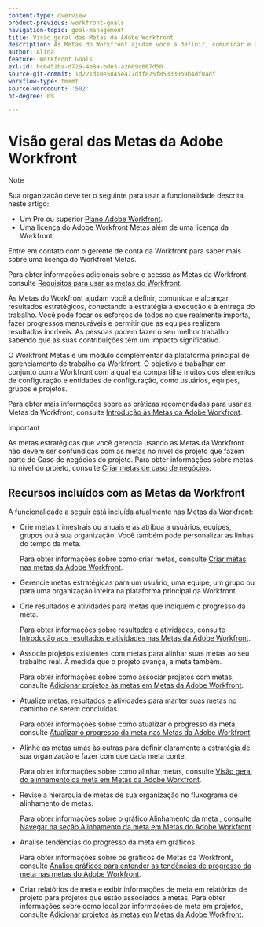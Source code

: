 ```yaml
---
content-type: overview
product-previous: workfront-goals
navigation-topic: goal-management
title: Visão geral das Metas da Adobe Workfront
description: As Metas do Workfront ajudam você a definir, comunicar e alcançar resultados estratégicos, conectando a estratégia à execução e à entrega do trabalho.
author: Alina
feature: Workfront Goals
exl-id: bc0451ba-d729-4e8a-bde3-a2609c667d50
source-git-commit: 1d221d10e5845e477dff825f853330b9b4df0adf
workflow-type: tm+mt
source-wordcount: '502'
ht-degree: 0%

---
```


# Visão geral das Metas da Adobe Workfront

<!--drafted for P&P new model: the note at the top will need to be replaced with this:

Your organization must have the following to use the functionality described in this article:

* For the legacy plan and license structure: 

  * A Pro or higher [Adobe Workfront plan](https://www.workfront.com/plans). 
  * An Adobe Workfront Goals license in addition to a Workfront license.

* For the current plan and license structure:

  * An Ultimate plan 
    
    Or
    
    An additional license for Adobe Workfront Goals for the Prime or Select Adobe Workfront plans. <is there a link we can add here for the plans and what they contain?!>

Contact your Workfront account manager to learn about a Workfront Goals license.

For additional information about access to Workfront Goals, see [Requirements to use Workfront Goals](../workfront-goals/goal-management/access-needed-for-wf-goals.md).
-->

>[!NOTE]
>
>Sua organização deve ter o seguinte para usar a funcionalidade descrita neste artigo:
>
>* Um Pro ou superior [Plano Adobe Workfront](https://www.workfront.com/plans).
>* Uma licença do Adobe Workfront Metas além de uma licença da Workfront.
>
>Entre em contato com o gerente de conta da Workfront para saber mais sobre uma licença do Workfront Metas.

Para obter informações adicionais sobre o acesso às Metas da Workfront, consulte [Requisitos para usar as metas do Workfront](../../workfront-goals/goal-management/access-needed-for-wf-goals.md).


As Metas do Workfront ajudam você a definir, comunicar e alcançar resultados estratégicos, conectando a estratégia à execução e à entrega do trabalho. Você pode focar os esforços de todos no que realmente importa, fazer progressos mensuráveis e permitir que as equipes realizem resultados incríveis. As pessoas podem fazer o seu melhor trabalho sabendo que as suas contribuições têm um impacto significativo.

O Workfront Metas é um módulo complementar da plataforma principal de gerenciamento de trabalho da Workfront. O objetivo é trabalhar em conjunto com a Workfront com a qual ela compartilha muitos dos elementos de configuração e entidades de configuração, como usuários, equipes, grupos e projetos.

Para obter mais informações sobre as práticas recomendadas para usar as Metas da Workfront, consulte [Introdução às Metas da Adobe Workfront](../../workfront-goals/goal-management/getting-started-with-wf-goals.md).

>[!IMPORTANT]
>
>As metas estratégicas que você gerencia usando as Metas da Workfront não devem ser confundidas com as metas no nível do projeto que fazem parte do Caso de negócios do projeto. Para obter informações sobre metas no nível do projeto, consulte [Criar metas de caso de negócios](../../manage-work/projects/define-a-business-case/create-business-case-goals.md).

## Recursos incluídos com as Metas da Workfront

A funcionalidade a seguir está incluída atualmente nas Metas da Workfront:

* Crie metas trimestrais ou anuais e as atribua a usuários, equipes, grupos ou à sua organização. Você também pode personalizar as linhas do tempo da meta.

   Para obter informações sobre como criar metas, consulte [Criar metas nas metas da Adobe Workfront](../../workfront-goals/goal-management/create-goals.md).

* Gerencie metas estratégicas para um usuário, uma equipe, um grupo ou para uma organização inteira na plataforma principal da Workfront.
* Crie resultados e atividades para metas que indiquem o progresso da meta.

   Para obter informações sobre resultados e atividades, consulte [Introdução aos resultados e atividades nas Metas da Adobe Workfront](../../workfront-goals/results-and-activities/get-started-with-results-and-activities.md).

* Associe projetos existentes com metas para alinhar suas metas ao seu trabalho real. À medida que o projeto avança, a meta também.

   Para obter informações sobre como associar projetos com metas, consulte [Adicionar projetos às metas em Metas da Adobe Workfront](../../workfront-goals/results-and-activities/connect-projects-to-goals-overview.md).

* Atualize metas, resultados e atividades para manter suas metas no caminho de serem concluídas.

   Para obter informações sobre como atualizar o progresso da meta, consulte [Atualizar o progresso da meta nas Metas da Adobe Workfront](../../workfront-goals/goal-review-and-workfront-goals-sections/check-in-goals.md).

* Alinhe as metas umas às outras para definir claramente a estratégia de sua organização e fazer com que cada meta conte.

   Para obter informações sobre como alinhar metas, consulte [Visão geral do alinhamento da meta em Metas da Adobe Workfront](../../workfront-goals/goal-alignment/goal-alignment-overview.md).

* Revise a hierarquia de metas de sua organização no fluxograma de alinhamento de metas.

   Para obter informações sobre o gráfico Alinhamento da meta , consulte [Navegar na seção Alinhamento da meta em Metas do Adobe Workfront](../../workfront-goals/goal-alignment/navigate-goal-alignment-chart.md).

* Analise tendências do progresso da meta em gráficos.

   Para obter informações sobre os gráficos de Metas da Workfront, consulte [Analise gráficos para entender as tendências de progresso da meta nas metas do Adobe Workfront](../../workfront-goals/goal-review-and-workfront-goals-sections/review-goal-graphs.md).

* Criar relatórios de meta e exibir informações de meta em relatórios de projeto para projetos que estão associados a metas. Para obter informações sobre como localizar informações de meta em projetos, consulte [Adicionar projetos às metas em Metas da Adobe Workfront](../../workfront-goals/results-and-activities/connect-projects-to-goals-overview.md).


